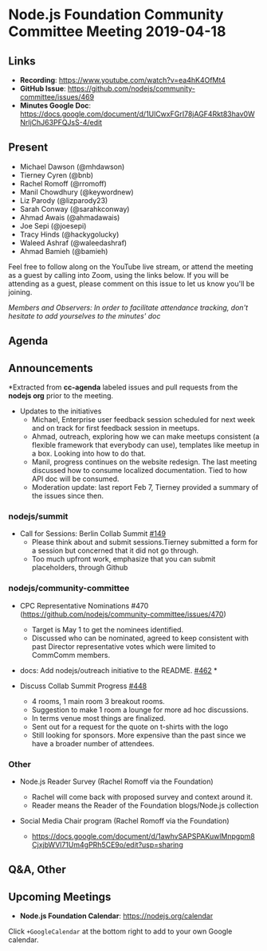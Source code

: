 # Node.js Foundation Community Committee Meeting 2019-04-18

## Links

* **Recording**: https://www.youtube.com/watch?v=ea4hK4OfMt4
* **GitHub Issue**: https://github.com/nodejs/community-committee/issues/469
* **Minutes Google Doc**: https://docs.google.com/document/d/1UlCwxFGrI78jAGF4Rkt83hav0WNrljChJ63PFQJsS-4/edit

## Present

* Michael Dawson (@mhdawson)
* Tierney Cyren  (@bnb)
* Rachel Romoff (@rromoff)
* Manil Chowdhury (@keywordnew)
* Liz Parody (@lizparody23)
* Sarah Conway (@sarahkconway)
* Ahmad Awais (@ahmadawais)
* Joe Sepi (@joesepi)
* Tracy Hinds (@hackygolucky)
* Waleed Ashraf (@waleedashraf)
* Ahmad Bamieh (@bamieh)

Feel free to follow along on the YouTube live stream, or attend the meeting as a guest by calling into Zoom, using the links below. If you will be attending as a guest, 
please comment on this issue to let us know you'll be joining.

*Members and Observers: In order to facilitate attendance tracking, don't hesitate to add yourselves to the minutes' doc*

## Agenda

## Announcements
 
*Extracted from **cc-agenda** labeled issues and pull requests from the **nodejs org** prior to the meeting.

* Updates to the initiatives
  * Michael, Enterprise user feedback session scheduled for next week and on track for first
    feedback session in meetups.
  * Ahmad, outreach, exploring how we can make meetups consistent (a flexible framework that
     everybody can use),  templates like meetup in a box. Looking into how to do that.
  * Manil, progress continues on the website redesign.  The last meeting discussed  how to consume
    localized documentation. Tied to how API doc will be consumed. 
  * Moderation update: last report Feb 7, Tierney provided a summary of the issues
     since then.

### nodejs/summit

* Call for Sessions: Berlin Collab Summit [#149](https://github.com/nodejs/summit/issues/149)
  * Please think about and submit sessions.Tierney submitted a form for a session but
    concerned that it did not go through.
  * Too much upfront work, emphasize that you can submit placeholders, through Github

### nodejs/community-committee

* CPC Representative Nominations #470 (https://github.com/nodejs/community-committee/issues/470)
  * Target is May 1 to get the nominees identified.
  * Discussed who can be nominated, agreed to keep consistent with past Director
    representative votes which were limited to CommComm members.

* docs: Add nodejs/outreach initiative to the README. [#462](https://github.com/nodejs/community-committee/pull/462)
  *  

* Discuss Collab Summit Progress [#448](https://github.com/nodejs/community-committee/issues/448)
  * 4 rooms, 1 main room 3 breakout rooms.  
  * Suggestion to make 1 room a lounge for more ad hoc discussions.
  * In terms venue most things are finalized.  
  * Sent out for a request for the quote on t-shirts with the logo
  * Still looking for sponsors. More expensive than the past since
    we have a broader number of attendees.

### Other

* Node.js Reader Survey (Rachel Romoff via the Foundation)
  * Rachel will come back with proposed survey and context around it.
  * Reader means the Reader of the Foundation blogs/Node.js collection

* Social Media Chair program (Rachel Romoff via the Foundation)
  *  https://docs.google.com/document/d/1awhvSAPSPAKuwlMnpgpm8CjxjbWVl71Um4gPRh5CE9o/edit?usp=sharing
 

## Q&A, Other

## Upcoming Meetings

* **Node.js Foundation Calendar**: https://nodejs.org/calendar

Click `+GoogleCalendar` at the bottom right to add to your own Google calendar.

